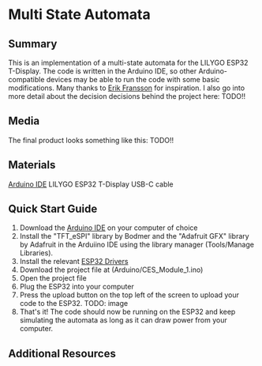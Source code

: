# Multi State Automata

## Summary
This is an implementation of a multi-state automata for the LILYGO ESP32 T-Display. The code is written in the Arduino IDE, so other Arduino-compatible devices may be able to run the code with some basic modifications. Many thanks to [Erik Fransson](https://www.youtube.com/watch?v=TvZI6Xc0J1Y&t=76s) for inspiration. I also go into more detail about the decision decisions behind the project here: TODO!!

## Media
The final product looks something like this: TODO!!

## Materials
[Arduino IDE](https://www.arduino.cc/en/software)
LILYGO ESP32 T-Display
USB-C cable

## Quick Start Guide
1. Download the [Arduino IDE](https://www.arduino.cc/en/software) on your computer of choice
2. Install the "TFT_eSPI" library by Bodmer and the "Adafruit GFX" library by Adafruit in the Arduiino IDE using the library manager (Tools/Manage Libraries).
3. Install the relevant [ESP32 Drivers](https://github.com/Xinyuan-LilyGO/TTGO-T-Display)
4. Download the project file at (Arduino/CES_Module_1.ino)
5. Open the project file
6. Plug the ESP32 into your computer
7. Press the upload button on the top left of the screen to upload your code to the ESP32.
TODO: image
8. That's it! The code should now be running on the ESP32 and keep simulating the automata as long as it can draw power from your computer.

## Additional Resources

